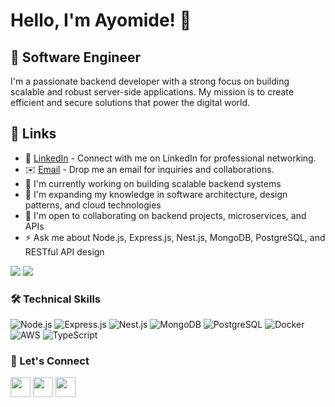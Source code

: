 # Hello, I'm Ayomide! 👋
## 🚀 Software Engineer
I'm a passionate backend developer with a strong focus on building scalable and robust server-side applications. My mission is to create efficient and secure solutions that power the digital world.

## 🔗 Links
* 🤝 [LinkedIn](https://www.linkedin.com/in/ayomide-sherif-72b035243) - Connect with me on LinkedIn for professional networking.
* ✉️ [Email](mailto:ayomidesherif2019@gmail.com) - Drop me an email for inquiries and collaborations.
* 🚀  I'm currently working on building scalable backend systems
* 🧠  I'm expanding my knowledge in software architecture, design patterns, and cloud technologies
* 🤝  I'm open to collaborating on backend projects, microservices, and APIs
* ⚡  Ask me about Node.js, Express.js, Nest.js, MongoDB, PostgreSQL, and RESTful API design

<a href="https://x.com/iamayom93173603" target="_blank" rel="noreferrer"><img
src="https://img.shields.io/twitter/follow/iamayom93173603?logo=twitter&style=for-the-badge&color=f97316&labelColor=000000"
/></a>
<a href="https://www.github.com/Iamayomi" target="_blank" rel="noreferrer"><img
src="https://img.shields.io/github/followers/Iamayomi?logo=github&style=for-the-badge&color=f97316&labelColor=000000" /></a>


### 🛠️ Technical Skills

![Node.js](https://img.shields.io/badge/-Node.js-339933?style=flat-square&logo=node.js&logoColor=white)
![Express.js](https://img.shields.io/badge/-Express.js-000000?style=flat-square&logo=express&logoColor=white)
![Nest.js](https://img.shields.io/badge/-Nest.js-E0234E?style=flat-square&logo=nestjs&logoColor=white)
![MongoDB](https://img.shields.io/badge/-MongoDB-47A248?style=flat-square&logo=mongodb&logoColor=white)
![PostgreSQL](https://img.shields.io/badge/-PostgreSQL-336791?style=flat-square&logo=postgresql&logoColor=white)
![Docker](https://img.shields.io/badge/-Docker-2496ED?style=flat-square&logo=docker&logoColor=white)
![AWS](https://img.shields.io/badge/-AWS-232F3E?style=flat-square&logo=amazon-aws&logoColor=white)
![TypeScript](https://img.shields.io/badge/-TypeScript-3178C6?style=flat-square&logo=typescript&logoColor=white)

### 🔗 Let's Connect

<p align="left">
  <a href="https://www.linkedin.com/in/ayomide-amodu-72b035243" target="_blank" rel="noreferrer"><img src="https://raw.githubusercontent.com/danielcranney/readme-generator/main/public/icons/socials/linkedin.svg" width="32" height="32" /></a>
  <a href="https://www.github.com/Iamayomi" target="_blank" rel="noreferrer"><img src="https://raw.githubusercontent.com/danielcranney/readme-generator/main/public/icons/socials/github-dark.svg" width="32" height="32" /></a>
  <a href="https://www.twitter.com/your_twitter_handle" target="_blank" rel="noreferrer"><img src="https://raw.githubusercontent.com/danielcranney/readme-generator/main/public/icons/socials/twitter.svg" width="32" height="32" /></a>
</p>

